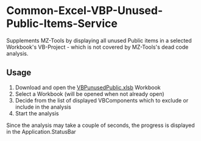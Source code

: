 # Common-Excel-VBP-Unused-Public-Items-Service
 Supplements MZ-Tools by displaying all unused Public items in a selected Workbook's VB-Project - which is not covered by MZ-Tools's dead code analysis.
 
 ## Usage
 1. Download and open the [VBPunusedPublic.xlsb][1] Workbook
 2. Select a Workbook (will be opened when not already open)
 3. Decide from the list of displayed VBComponents which to exclude or include in the analysis
 4. Start the analysis
 
 Since the analysis may take a couple of seconds, the progress is displayed in the Application.StatusBar
 
 [1]:https://gitcdn.link/cdn/warbe-maker/Common-Excel-VBP-Unused-Public-Items-Service/master/VBPunusedPublic.xlsb
